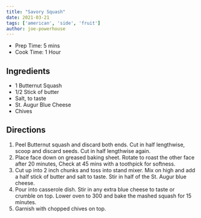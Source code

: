 ```yaml
---
title: "Savory Squash"
date: 2021-03-21
tags: ['american', 'side', 'fruit']
author: joe-powerhouse
---
```


- Prep Time: 5 mins
- Cook Time: 1 Hour

## Ingredients

- 1 Butternut Squash
- 1/2 Stick of butter
- Salt, to taste
- St. Augur Blue Cheese
- Chives

## Directions

1. Peel Butternut squash and discard both ends. Cut in half lengthwise, scoop and discard seeds. Cut in half lengthwise
   again.
2. Place face down on greased baking sheet. Rotate to roast the other face after 20 minutes, Check at 45 mins with a
   toothpick for softness.
3. Cut up into 2 inch chunks and toss into stand mixer. Mix on high and add a half stick of butter and salt to taste.
   Stir in half of the St. Augur blue cheese.
4. Pour into casserole dish. Stir in any extra blue cheese to taste or crumble on top. Lower oven to 300 and bake the
   mashed squash for 15 minutes.
5. Garnish with chopped chives on top.
